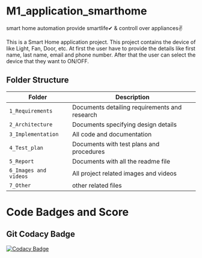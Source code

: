 # M1_application_smarthome
smart home automation provide smartlife✔ & controll over appliances✌


This is a Smart Home application project. This project contains  the device of   like Light, Fan, Door, etc. At first the user have to provide the details like first name, last name, email and phone number. After that the user can select the device that they want to ON/OFF. 


## Folder Structure
|Folder             | Description |
|-------------------| -----------------------------------------|
| `1_Requirements`   | Documents detailing requirements and research|
| `2_Architecture`         | Documents specifying design details|
| `3_Implementation` | All code and documentation|
| `4_Test_plan`      | Documents with test plans and procedures|
| `5_Report`| Documents with all the readme file|
| `6_Images and videos`|All project related images and videos|
| `7_Other`| other related files|


# Code Badges and Score

## Git Codacy Badge


[![Codacy Badge](https://app.codacy.com/project/badge/Grade/3c8f9ee11a7a47a39e6711eb12a3147f)](https://www.codacy.com/gh/pushpalathabt/M1_application_smarthome/dashboard?utm_source=github.com&amp;utm_medium=referral&amp;utm_content=pushpalathabt/M1_application_smarthome&amp;utm_campaign=Badge_Grade)

